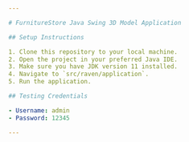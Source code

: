 ```yaml
---

# FurnitureStore Java Swing 3D Model Application

## Setup Instructions

1. Clone this repository to your local machine.
2. Open the project in your preferred Java IDE.
3. Make sure you have JDK version 11 installed.
4. Navigate to `src/raven/application`.
5. Run the application.

## Testing Credentials

- Username: admin
- Password: 12345

---
```

